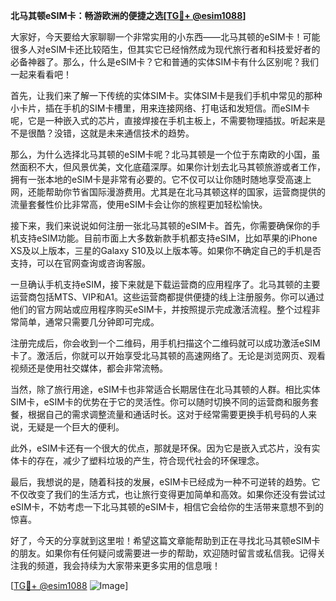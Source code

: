 **北马其顿eSIM卡：畅游欧洲的便捷之选[[TG💪+ @esim1088](https://t.me/s/esim1088)]**

大家好，今天要给大家聊聊一个非常实用的小东西——北马其顿的eSIM卡！可能很多人对eSIM卡还比较陌生，但其实它已经悄然成为现代旅行者和科技爱好者的必备神器了。那么，什么是eSIM卡？它和普通的实体SIM卡有什么区别呢？我们一起来看看吧！

首先，让我们来了解一下传统的实体SIM卡。实体SIM卡是我们手机中常见的那种小卡片，插在手机的SIM卡槽里，用来连接网络、打电话和发短信。而eSIM卡呢，它是一种嵌入式的芯片，直接焊接在手机主板上，不需要物理插拔。听起来是不是很酷？没错，这就是未来通信技术的趋势。

那么，为什么选择北马其顿的eSIM卡呢？北马其顿是一个位于东南欧的小国，虽然面积不大，但风景优美，文化底蕴深厚。如果你计划去北马其顿旅游或者工作，拥有一张本地的eSIM卡是非常有必要的。它不仅可以让你随时随地享受高速上网，还能帮助你节省国际漫游费用。尤其是在北马其顿这样的国家，运营商提供的流量套餐性价比非常高，使用eSIM卡会让你的旅程更加轻松愉快。

接下来，我们来说说如何注册一张北马其顿的eSIM卡。首先，你需要确保你的手机支持eSIM功能。目前市面上大多数新款手机都支持eSIM，比如苹果的iPhone XS及以上版本，三星的Galaxy S10及以上版本等。如果你不确定自己的手机是否支持，可以在官网查询或咨询客服。

一旦确认手机支持eSIM，接下来就是下载运营商的应用程序了。北马其顿的主要运营商包括MTS、VIP和A1。这些运营商都提供便捷的线上注册服务。你可以通过他们的官方网站或应用程序购买eSIM卡，并按照提示完成激活流程。整个过程非常简单，通常只需要几分钟即可完成。

注册完成后，你会收到一个二维码，用手机扫描这个二维码就可以成功激活eSIM卡了。激活后，你就可以开始享受北马其顿的高速网络了。无论是浏览网页、观看视频还是使用社交媒体，都会非常流畅。

当然，除了旅行用途，eSIM卡也非常适合长期居住在北马其顿的人群。相比实体SIM卡，eSIM卡的优势在于它的灵活性。你可以随时切换不同的运营商和服务套餐，根据自己的需求调整流量和通话时长。这对于经常需要更换手机号码的人来说，无疑是一个巨大的便利。

此外，eSIM卡还有一个很大的优点，那就是环保。因为它是嵌入式芯片，没有实体卡的存在，减少了塑料垃圾的产生，符合现代社会的环保理念。

最后，我想说的是，随着科技的发展，eSIM卡已经成为一种不可逆转的趋势。它不仅改变了我们的生活方式，也让旅行变得更加简单和高效。如果你还没有尝试过eSIM卡，不妨考虑一下北马其顿的eSIM卡，相信它会给你的生活带来意想不到的惊喜。

好了，今天的分享就到这里啦！希望这篇文章能帮助到正在寻找北马其顿eSIM卡的朋友。如果你有任何疑问或需要进一步的帮助，欢迎随时留言或私信我。记得关注我的频道，我会持续为大家带来更多实用的信息哦！

[[TG💪+ @esim1088](https://t.me/s/esim1088) ![Image](https://i.postimg.cc/4NQfJmqS/Snipaste-2025-05-13-00-14-12.png)]